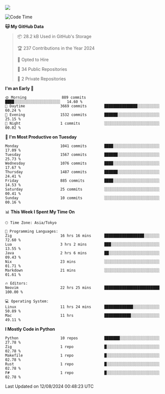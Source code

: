 ![](https://komarev.com/ghpvc/?username=kitagawa-hr)

<!--START_SECTION:waka-->
![Code Time](http://img.shields.io/badge/Code%20Time-1%2C010%20hrs%206%20mins-blue)

**🐱 My GitHub Data** 

> 📦 28.2 kB Used in GitHub's Storage 
 > 
> 🏆 237 Contributions in the Year 2024
 > 
> 💼 Opted to Hire
 > 
> 📜 34 Public Repositories 
 > 
> 🔑 2 Private Repositories 
 > 
**I'm an Early 🐤** 

```text
🌞 Morning                889 commits         ████░░░░░░░░░░░░░░░░░░░░░   14.60 % 
🌆 Daytime                3669 commits        ███████████████░░░░░░░░░░   60.24 % 
🌃 Evening                1532 commits        ██████░░░░░░░░░░░░░░░░░░░   25.15 % 
🌙 Night                  1 commits           ░░░░░░░░░░░░░░░░░░░░░░░░░   00.02 % 
```
📅 **I'm Most Productive on Tuesday** 

```text
Monday                   1041 commits        ████░░░░░░░░░░░░░░░░░░░░░   17.09 % 
Tuesday                  1567 commits        ██████░░░░░░░░░░░░░░░░░░░   25.73 % 
Wednesday                1076 commits        ████░░░░░░░░░░░░░░░░░░░░░   17.67 % 
Thursday                 1487 commits        ██████░░░░░░░░░░░░░░░░░░░   24.41 % 
Friday                   885 commits         ████░░░░░░░░░░░░░░░░░░░░░   14.53 % 
Saturday                 25 commits          ░░░░░░░░░░░░░░░░░░░░░░░░░   00.41 % 
Sunday                   10 commits          ░░░░░░░░░░░░░░░░░░░░░░░░░   00.16 % 
```


📊 **This Week I Spent My Time On** 

```text
🕑︎ Time Zone: Asia/Tokyo

💬 Programming Languages: 
Zig                      16 hrs 16 mins      ██████████████████░░░░░░░   72.60 % 
Lua                      3 hrs 2 mins        ███░░░░░░░░░░░░░░░░░░░░░░   13.55 % 
Java                     2 hrs 6 mins        ██░░░░░░░░░░░░░░░░░░░░░░░   09.43 % 
Nix                      23 mins             ░░░░░░░░░░░░░░░░░░░░░░░░░   01.71 % 
Markdown                 21 mins             ░░░░░░░░░░░░░░░░░░░░░░░░░   01.61 % 

🔥 Editors: 
Neovim                   22 hrs 25 mins      █████████████████████████   100.00 % 

💻 Operating System: 
Linux                    11 hrs 24 mins      █████████████░░░░░░░░░░░░   50.89 % 
Mac                      11 hrs              ████████████░░░░░░░░░░░░░   49.11 % 
```

**I Mostly Code in Python** 

```text
Python                   10 repos            ███████░░░░░░░░░░░░░░░░░░   27.78 % 
Zig                      1 repo              █░░░░░░░░░░░░░░░░░░░░░░░░   02.78 % 
Makefile                 1 repo              █░░░░░░░░░░░░░░░░░░░░░░░░   02.78 % 
Rust                     1 repo              █░░░░░░░░░░░░░░░░░░░░░░░░   02.78 % 
F#                       1 repo              █░░░░░░░░░░░░░░░░░░░░░░░░   02.78 % 
```




 Last Updated on 12/08/2024 00:48:23 UTC
<!--END_SECTION:waka-->
